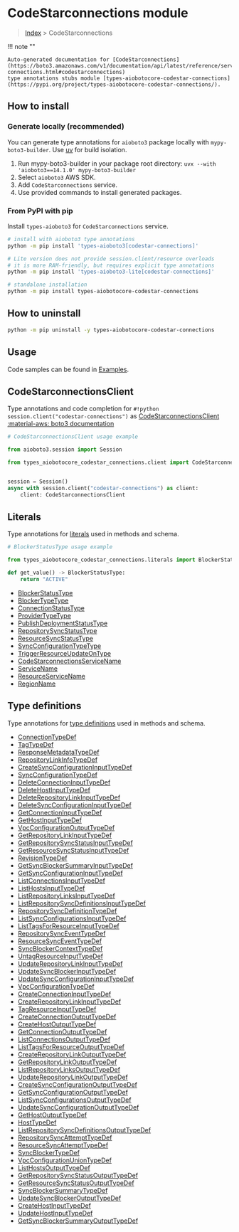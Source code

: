 # CodeStarconnections module

> [Index](../README.md) > CodeStarconnections


!!! note ""

    Auto-generated documentation for [CodeStarconnections](https://boto3.amazonaws.com/v1/documentation/api/latest/reference/services/codestar-connections.html#codestarconnections)
    type annotations stubs module [types-aiobotocore-codestar-connections](https://pypi.org/project/types-aiobotocore-codestar-connections/).

## How to install

### Generate locally (recommended)

You can generate type annotations for `aioboto3` package locally with `mypy-boto3-builder`.
Use [uv](https://docs.astral.sh/uv/getting-started/installation/) for build isolation.

1. Run mypy-boto3-builder in your package root directory: `uvx --with 'aioboto3==14.1.0' mypy-boto3-builder`
1. Select `aioboto3` AWS SDK.
1. Add `CodeStarconnections` service.
1. Use provided commands to install generated packages.



### From PyPI with pip

Install `types-aioboto3` for `CodeStarconnections` service.

```bash
# install with aioboto3 type annotations
python -m pip install 'types-aioboto3[codestar-connections]'

# Lite version does not provide session.client/resource overloads
# it is more RAM-friendly, but requires explicit type annotations
python -m pip install 'types-aioboto3-lite[codestar-connections]'

# standalone installation
python -m pip install types-aiobotocore-codestar-connections
```



## How to uninstall

```bash
python -m pip uninstall -y types-aiobotocore-codestar-connections
```

## Usage

Code samples can be found in [Examples](./usage.md).

## CodeStarconnectionsClient

Type annotations and code completion for  `#!python session.client("codestar-connections")` as [CodeStarconnectionsClient](./client.md)
[:material-aws: boto3 documentation](https://boto3.amazonaws.com/v1/documentation/api/latest/reference/services/codestar-connections.html#CodeStarconnections.Client)

```python
# CodeStarconnectionsClient usage example

from aioboto3.session import Session

from types_aiobotocore_codestar_connections.client import CodeStarconnectionsClient


session = Session()
async with session.client("codestar-connections") as client:
    client: CodeStarconnectionsClient
```








## Literals

Type annotations for [literals](./literals.md) used in methods and schema.

```python
# BlockerStatusType usage example

from types_aiobotocore_codestar_connections.literals import BlockerStatusType

def get_value() -> BlockerStatusType:
    return "ACTIVE"
```

- [BlockerStatusType](./literals.md#blockerstatustype)
- [BlockerTypeType](./literals.md#blockertypetype)
- [ConnectionStatusType](./literals.md#connectionstatustype)
- [ProviderTypeType](./literals.md#providertypetype)
- [PublishDeploymentStatusType](./literals.md#publishdeploymentstatustype)
- [RepositorySyncStatusType](./literals.md#repositorysyncstatustype)
- [ResourceSyncStatusType](./literals.md#resourcesyncstatustype)
- [SyncConfigurationTypeType](./literals.md#syncconfigurationtypetype)
- [TriggerResourceUpdateOnType](./literals.md#triggerresourceupdateontype)
- [CodeStarconnectionsServiceName](./literals.md#codestarconnectionsservicename)
- [ServiceName](./literals.md#servicename)
- [ResourceServiceName](./literals.md#resourceservicename)
- [RegionName](./literals.md#regionname)




## Type definitions

Type annotations for [type definitions](./type_defs.md) used in methods and schema.

- [ConnectionTypeDef](./type_defs.md#connectiontypedef)
- [TagTypeDef](./type_defs.md#tagtypedef)
- [ResponseMetadataTypeDef](./type_defs.md#responsemetadatatypedef)
- [RepositoryLinkInfoTypeDef](./type_defs.md#repositorylinkinfotypedef)
- [CreateSyncConfigurationInputTypeDef](./type_defs.md#createsyncconfigurationinputtypedef)
- [SyncConfigurationTypeDef](./type_defs.md#syncconfigurationtypedef)
- [DeleteConnectionInputTypeDef](./type_defs.md#deleteconnectioninputtypedef)
- [DeleteHostInputTypeDef](./type_defs.md#deletehostinputtypedef)
- [DeleteRepositoryLinkInputTypeDef](./type_defs.md#deleterepositorylinkinputtypedef)
- [DeleteSyncConfigurationInputTypeDef](./type_defs.md#deletesyncconfigurationinputtypedef)
- [GetConnectionInputTypeDef](./type_defs.md#getconnectioninputtypedef)
- [GetHostInputTypeDef](./type_defs.md#gethostinputtypedef)
- [VpcConfigurationOutputTypeDef](./type_defs.md#vpcconfigurationoutputtypedef)
- [GetRepositoryLinkInputTypeDef](./type_defs.md#getrepositorylinkinputtypedef)
- [GetRepositorySyncStatusInputTypeDef](./type_defs.md#getrepositorysyncstatusinputtypedef)
- [GetResourceSyncStatusInputTypeDef](./type_defs.md#getresourcesyncstatusinputtypedef)
- [RevisionTypeDef](./type_defs.md#revisiontypedef)
- [GetSyncBlockerSummaryInputTypeDef](./type_defs.md#getsyncblockersummaryinputtypedef)
- [GetSyncConfigurationInputTypeDef](./type_defs.md#getsyncconfigurationinputtypedef)
- [ListConnectionsInputTypeDef](./type_defs.md#listconnectionsinputtypedef)
- [ListHostsInputTypeDef](./type_defs.md#listhostsinputtypedef)
- [ListRepositoryLinksInputTypeDef](./type_defs.md#listrepositorylinksinputtypedef)
- [ListRepositorySyncDefinitionsInputTypeDef](./type_defs.md#listrepositorysyncdefinitionsinputtypedef)
- [RepositorySyncDefinitionTypeDef](./type_defs.md#repositorysyncdefinitiontypedef)
- [ListSyncConfigurationsInputTypeDef](./type_defs.md#listsyncconfigurationsinputtypedef)
- [ListTagsForResourceInputTypeDef](./type_defs.md#listtagsforresourceinputtypedef)
- [RepositorySyncEventTypeDef](./type_defs.md#repositorysynceventtypedef)
- [ResourceSyncEventTypeDef](./type_defs.md#resourcesynceventtypedef)
- [SyncBlockerContextTypeDef](./type_defs.md#syncblockercontexttypedef)
- [UntagResourceInputTypeDef](./type_defs.md#untagresourceinputtypedef)
- [UpdateRepositoryLinkInputTypeDef](./type_defs.md#updaterepositorylinkinputtypedef)
- [UpdateSyncBlockerInputTypeDef](./type_defs.md#updatesyncblockerinputtypedef)
- [UpdateSyncConfigurationInputTypeDef](./type_defs.md#updatesyncconfigurationinputtypedef)
- [VpcConfigurationTypeDef](./type_defs.md#vpcconfigurationtypedef)
- [CreateConnectionInputTypeDef](./type_defs.md#createconnectioninputtypedef)
- [CreateRepositoryLinkInputTypeDef](./type_defs.md#createrepositorylinkinputtypedef)
- [TagResourceInputTypeDef](./type_defs.md#tagresourceinputtypedef)
- [CreateConnectionOutputTypeDef](./type_defs.md#createconnectionoutputtypedef)
- [CreateHostOutputTypeDef](./type_defs.md#createhostoutputtypedef)
- [GetConnectionOutputTypeDef](./type_defs.md#getconnectionoutputtypedef)
- [ListConnectionsOutputTypeDef](./type_defs.md#listconnectionsoutputtypedef)
- [ListTagsForResourceOutputTypeDef](./type_defs.md#listtagsforresourceoutputtypedef)
- [CreateRepositoryLinkOutputTypeDef](./type_defs.md#createrepositorylinkoutputtypedef)
- [GetRepositoryLinkOutputTypeDef](./type_defs.md#getrepositorylinkoutputtypedef)
- [ListRepositoryLinksOutputTypeDef](./type_defs.md#listrepositorylinksoutputtypedef)
- [UpdateRepositoryLinkOutputTypeDef](./type_defs.md#updaterepositorylinkoutputtypedef)
- [CreateSyncConfigurationOutputTypeDef](./type_defs.md#createsyncconfigurationoutputtypedef)
- [GetSyncConfigurationOutputTypeDef](./type_defs.md#getsyncconfigurationoutputtypedef)
- [ListSyncConfigurationsOutputTypeDef](./type_defs.md#listsyncconfigurationsoutputtypedef)
- [UpdateSyncConfigurationOutputTypeDef](./type_defs.md#updatesyncconfigurationoutputtypedef)
- [GetHostOutputTypeDef](./type_defs.md#gethostoutputtypedef)
- [HostTypeDef](./type_defs.md#hosttypedef)
- [ListRepositorySyncDefinitionsOutputTypeDef](./type_defs.md#listrepositorysyncdefinitionsoutputtypedef)
- [RepositorySyncAttemptTypeDef](./type_defs.md#repositorysyncattempttypedef)
- [ResourceSyncAttemptTypeDef](./type_defs.md#resourcesyncattempttypedef)
- [SyncBlockerTypeDef](./type_defs.md#syncblockertypedef)
- [VpcConfigurationUnionTypeDef](./type_defs.md#vpcconfigurationuniontypedef)
- [ListHostsOutputTypeDef](./type_defs.md#listhostsoutputtypedef)
- [GetRepositorySyncStatusOutputTypeDef](./type_defs.md#getrepositorysyncstatusoutputtypedef)
- [GetResourceSyncStatusOutputTypeDef](./type_defs.md#getresourcesyncstatusoutputtypedef)
- [SyncBlockerSummaryTypeDef](./type_defs.md#syncblockersummarytypedef)
- [UpdateSyncBlockerOutputTypeDef](./type_defs.md#updatesyncblockeroutputtypedef)
- [CreateHostInputTypeDef](./type_defs.md#createhostinputtypedef)
- [UpdateHostInputTypeDef](./type_defs.md#updatehostinputtypedef)
- [GetSyncBlockerSummaryOutputTypeDef](./type_defs.md#getsyncblockersummaryoutputtypedef)

